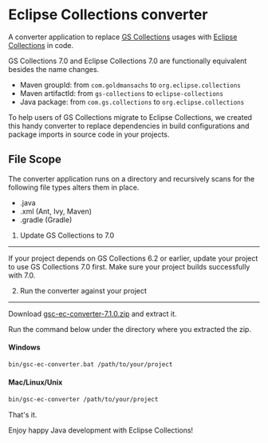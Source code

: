 Eclipse Collections converter 
=============================

A converter application to replace [GS Collections](https://github.com/goldmansachs/gs-collections) usages with [Eclipse Collections](https://www.eclipse.org/collections/) in code.

GS Collections 7.0 and Eclipse Collections 7.0 are functionally equivalent besides the name changes.

* Maven groupId: from `com.goldmansachs` to `org.eclipse.collections`
* Maven artifactId: from `gs-collections` to `eclipse-collections`
* Java package: from `com.gs.collections` to `org.eclipse.collections`

To help users of GS Collections migrate to Eclipse Collections, we created this handy converter to replace dependencies in build configurations and package imports in source code in your projects.

File Scope
----------

The converter application runs on a directory and recursively scans for the following file types alters them in place.

 * .java
 * .xml (Ant, Ivy, Maven)
 * .gradle (Gradle)

1. Update GS Collections to 7.0
-------------------------------

If your project depends on GS Collections 6.2 or earlier, update your project to use GS Collections 7.0 first. Make sure your project builds successfully with 7.0.


2. Run the converter against your project
-----------------------------------------

Download [gsc-ec-converter-7.1.0.zip](https://www.eclipse.org/downloads/download.php?file=/collections/gsc-ec-converter-7.1.0.zip) and extract it.

Run the command below under the directory where you extracted the zip.

#### Windows
```bash
bin/gsc-ec-converter.bat /path/to/your/project
```

#### Mac/Linux/Unix
```bash
bin/gsc-ec-converter /path/to/your/project
```

That's it.

Enjoy happy Java development with Eclipse Collections!
